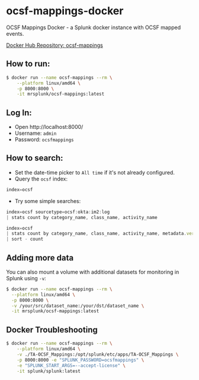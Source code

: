 # ocsf-mappings-docker
OCSF Mappings Docker - a Splunk docker instance with OCSF mapped events.

[Docker Hub Repository: ocsf-mappings](https://hub.docker.com/repository/docker/mrsplunk/ocsf-mappings/general)

## How to run:
```sh
$ docker run --name ocsf-mappings --rm \
	--platform linux/amd64 \
	-p 8000:8000 \
	-it mrsplunk/ocsf-mappings:latest
```

## Log In:
- Open http://localhost:8000/
- Username: `admin`
- Password: `ocsfmappings`

## How to search:

- Set the date-time picker to `All time` if it's not already configured.
- Query the `ocsf` index:

```js
index=ocsf
```

- Try some simple searches:

```js
index=ocsf sourcetype=ocsf:okta:im2:log 
| stats count by category_name, class_name, activity_name
```

```js
index=ocsf 
| stats count by category_name, class_name, activity_name, metadata.version, metadata.event_code
| sort - count
```

## Adding more data
You can also mount a volume with additional datasets for monitoring in Splunk using `-v`:

```sh
$ docker run --name ocsf-mappings --rm \
  --platform linux/amd64 \
  -p 8000:8000 \
  -v /your/src/dataset_name:/your/dst/dataset_name \
  -it mrsplunk/ocsf-mappings:latest
```

## Docker Troubleshooting
```sh
$ docker run --name ocsf-mappings --rm \
	--platform linux/amd64 \
	-v ./TA-OCSF_Mappings:/opt/splunk/etc/apps/TA-OCSF_Mappings \
	-p 8000:8000 -e "SPLUNK_PASSWORD=ocsfmappings" \
	-e "SPLUNK_START_ARGS=--accept-license" \
	-it splunk/splunk:latest
```